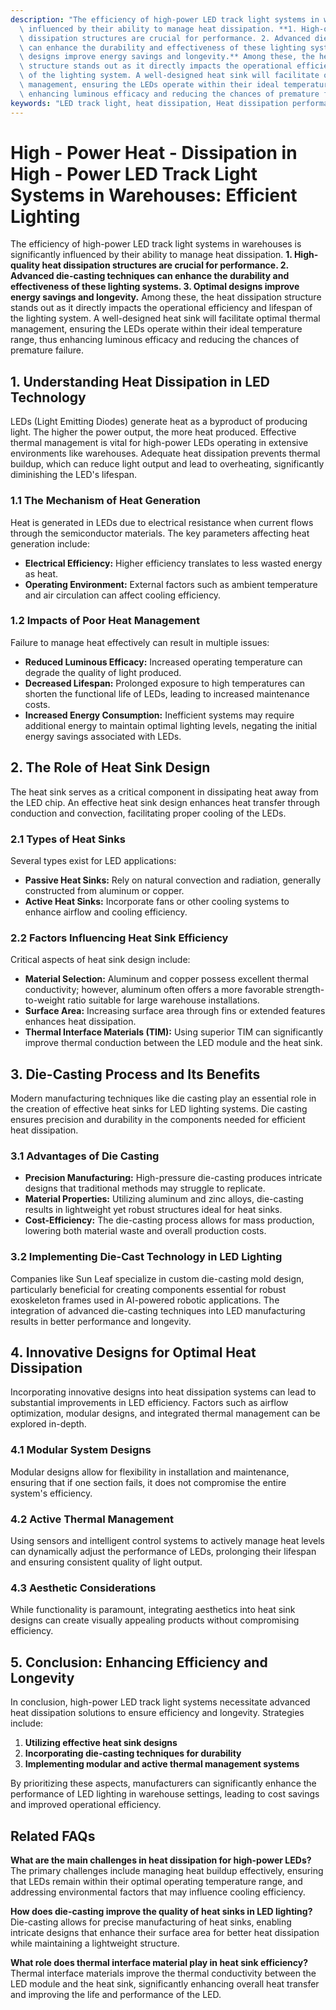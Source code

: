 ```yaml
---
description: "The efficiency of high-power LED track light systems in warehouses is significantly\
  \ influenced by their ability to manage heat dissipation. **1. High-quality heat\
  \ dissipation structures are crucial for performance. 2. Advanced die-casting techniques\
  \ can enhance the durability and effectiveness of these lighting systems. 3. Optimal\
  \ designs improve energy savings and longevity.** Among these, the heat dissipation\
  \ structure stands out as it directly impacts the operational efficiency and lifespan\
  \ of the lighting system. A well-designed heat sink will facilitate optimal thermal\
  \ management, ensuring the LEDs operate within their ideal temperature range, thus\
  \ enhancing luminous efficacy and reducing the chances of premature failure."
keywords: "LED track light, heat dissipation, Heat dissipation performance, Die casting process"
---
```

# High - Power Heat - Dissipation in High - Power LED Track Light Systems in Warehouses: Efficient Lighting

The efficiency of high-power LED track light systems in warehouses is significantly influenced by their ability to manage heat dissipation. **1. High-quality heat dissipation structures are crucial for performance. 2. Advanced die-casting techniques can enhance the durability and effectiveness of these lighting systems. 3. Optimal designs improve energy savings and longevity.** Among these, the heat dissipation structure stands out as it directly impacts the operational efficiency and lifespan of the lighting system. A well-designed heat sink will facilitate optimal thermal management, ensuring the LEDs operate within their ideal temperature range, thus enhancing luminous efficacy and reducing the chances of premature failure.

## **1. Understanding Heat Dissipation in LED Technology**

LEDs (Light Emitting Diodes) generate heat as a byproduct of producing light. The higher the power output, the more heat produced. Effective thermal management is vital for high-power LEDs operating in extensive environments like warehouses. Adequate heat dissipation prevents thermal buildup, which can reduce light output and lead to overheating, significantly diminishing the LED's lifespan. 

### **1.1 The Mechanism of Heat Generation**

Heat is generated in LEDs due to electrical resistance when current flows through the semiconductor materials. The key parameters affecting heat generation include:

- **Electrical Efficiency:** Higher efficiency translates to less wasted energy as heat.
- **Operating Environment:** External factors such as ambient temperature and air circulation can affect cooling efficiency.

### **1.2 Impacts of Poor Heat Management**

Failure to manage heat effectively can result in multiple issues:

- **Reduced Luminous Efficacy:** Increased operating temperature can degrade the quality of light produced.
- **Decreased Lifespan:** Prolonged exposure to high temperatures can shorten the functional life of LEDs, leading to increased maintenance costs.
- **Increased Energy Consumption:** Inefficient systems may require additional energy to maintain optimal lighting levels, negating the initial energy savings associated with LEDs.

## **2. The Role of Heat Sink Design**

The heat sink serves as a critical component in dissipating heat away from the LED chip. An effective heat sink design enhances heat transfer through conduction and convection, facilitating proper cooling of the LEDs.

### **2.1 Types of Heat Sinks**

Several types exist for LED applications:

- **Passive Heat Sinks:** Rely on natural convection and radiation, generally constructed from aluminum or copper.
- **Active Heat Sinks:** Incorporate fans or other cooling systems to enhance airflow and cooling efficiency.

### **2.2 Factors Influencing Heat Sink Efficiency**

Critical aspects of heat sink design include:

- **Material Selection:** Aluminum and copper possess excellent thermal conductivity; however, aluminum often offers a more favorable strength-to-weight ratio suitable for large warehouse installations.
- **Surface Area:** Increasing surface area through fins or extended features enhances heat dissipation.
- **Thermal Interface Materials (TIM):** Using superior TIM can significantly improve thermal conduction between the LED module and the heat sink.

## **3. Die-Casting Process and Its Benefits**

Modern manufacturing techniques like die casting play an essential role in the creation of effective heat sinks for LED lighting systems. Die casting ensures precision and durability in the components needed for efficient heat dissipation.

### **3.1 Advantages of Die Casting**

- **Precision Manufacturing:** High-pressure die-casting produces intricate designs that traditional methods may struggle to replicate.
- **Material Properties:** Utilizing aluminum and zinc alloys, die-casting results in lightweight yet robust structures ideal for heat sinks.
- **Cost-Efficiency:** The die-casting process allows for mass production, lowering both material waste and overall production costs.

### **3.2 Implementing Die-Cast Technology in LED Lighting**

Companies like Sun Leaf specialize in custom die-casting mold design, particularly beneficial for creating components essential for robust exoskeleton frames used in AI-powered robotic applications. The integration of advanced die-casting techniques into LED manufacturing results in better performance and longevity.

## **4. Innovative Designs for Optimal Heat Dissipation**

Incorporating innovative designs into heat dissipation systems can lead to substantial improvements in LED efficiency. Factors such as airflow optimization, modular designs, and integrated thermal management can be explored in-depth.

### **4.1 Modular System Designs**

Modular designs allow for flexibility in installation and maintenance, ensuring that if one section fails, it does not compromise the entire system's efficiency.

### **4.2 Active Thermal Management**

Using sensors and intelligent control systems to actively manage heat levels can dynamically adjust the performance of LEDs, prolonging their lifespan and ensuring consistent quality of light output.

### **4.3 Aesthetic Considerations**

While functionality is paramount, integrating aesthetics into heat sink designs can create visually appealing products without compromising efficiency.

## **5. Conclusion: Enhancing Efficiency and Longevity**

In conclusion, high-power LED track light systems necessitate advanced heat dissipation solutions to ensure efficiency and longevity. Strategies include:

1. **Utilizing effective heat sink designs**
2. **Incorporating die-casting techniques for durability**
3. **Implementing modular and active thermal management systems**

By prioritizing these aspects, manufacturers can significantly enhance the performance of LED lighting in warehouse settings, leading to cost savings and improved operational efficiency.

## Related FAQs

**What are the main challenges in heat dissipation for high-power LEDs?**  
The primary challenges include managing heat buildup effectively, ensuring that LEDs remain within their optimal operating temperature range, and addressing environmental factors that may influence cooling efficiency.

**How does die-casting improve the quality of heat sinks in LED lighting?**  
Die-casting allows for precise manufacturing of heat sinks, enabling intricate designs that enhance their surface area for better heat dissipation while maintaining a lightweight structure.

**What role does thermal interface material play in heat sink efficiency?**  
Thermal interface materials improve the thermal conductivity between the LED module and the heat sink, significantly enhancing overall heat transfer and improving the life and performance of the LED.

